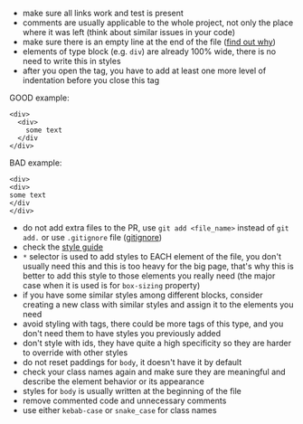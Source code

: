 - make sure all links work and test is present
- comments are usually applicable to the whole project, not only the place where it was left (think about similar issues in your code)
- make sure there is an empty line at the end of the file ([find out why](https://evanhahn.com/newline-necessary-at-the-end-of-javascript-files/))
- elements of type block (e.g. `div`) are already 100% wide, there is no need to write this in styles
- after you open the tag, you have to add at least one more level of indentation before you close this tag 

 GOOD example:
```
<div>
  <div>
    some text
  </div
</div>
```

 BAD example:
```
<div>
<div>
some text
</div
</div>
```
- do not add extra files to the PR, use `git add <file_name>` instead of `git add.` or use `.gitignore` file ([gitignore](https://git-scm.com/docs/gitignore))
- check the [style guide](https://mate-academy.github.io/style-guides/htmlcss.html)
- `*` selector is used to add styles to EACH element of the file, you don't usually need this and this is too heavy for the big page, 
that's why this is better to add this style to those elements you really need (the major case when it is used is for `box-sizing` property)
- if you have some similar styles among different blocks, consider creating a new class with similar styles and assign it to the elements you need
- avoid styling with tags, there could be more tags of this type, and you don't need them to have styles you previously added
- don't style with ids, they have quite a high specificity so they are harder to override with other styles
- do not reset paddings for `body`, it doesn't have it by default
- check your class names again and make sure they are meaningful and describe the element behavior or its appearance
- styles for `body` is usually written at the beginning of the file
- remove commented code and unnecessary comments
- use either `kebab-case` or `snake_case` for class names
